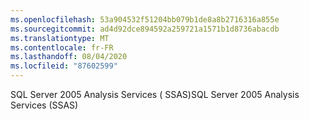 ```yaml
---
ms.openlocfilehash: 53a904532f51204bb079b1de8a8b2716316a855e
ms.sourcegitcommit: ad4d92dce894592a259721a1571b1d8736abacdb
ms.translationtype: MT
ms.contentlocale: fr-FR
ms.lasthandoff: 08/04/2020
ms.locfileid: "87602599"
---
```

<span data-ttu-id="b8ee9-101">SQL Server 2005 Analysis Services \( SSAS\)</span><span class="sxs-lookup"><span data-stu-id="b8ee9-101">SQL Server 2005 Analysis Services \(SSAS\)</span></span>
